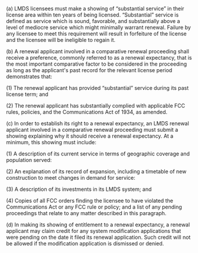 (a) LMDS licensees must make a showing of “substantial service” in their license area within ten years of being licensed. “Substantial” service is defined as service which is sound, favorable, and substantially above a level of mediocre service which might minimally warrant renewal. Failure by any licensee to meet this requirement will result in forfeiture of the license and the licensee will be ineligible to regain it.

(b) A renewal applicant involved in a comparative renewal proceeding shall receive a preference, commonly referred to as a renewal expectancy, that is the most important comparative factor to be considered in the proceeding as long as the applicant's past record for the relevant license period demonstrates that:

(1) The renewal applicant has provided “substantial” service during its past license term; and

(2) The renewal applicant has substantially complied with applicable FCC rules, policies, and the Communications Act of 1934, as amended.

(c) In order to establish its right to a renewal expectancy, an LMDS renewal applicant involved in a comparative renewal proceeding must submit a showing explaining why it should receive a renewal expectancy. At a minimum, this showing must include:

(1) A description of its current service in terms of geographic coverage and population served:

(2) An explanation of its record of expansion, including a timetable of new construction to meet changes in demand for service:

(3) A description of its investments in its LMDS system; and

(4) Copies of all FCC orders finding the licensee to have violated the Communications Act or any FCC rule or policy; and a list of any pending proceedings that relate to any matter described in this paragraph.

(d) In making its showing of entitlement to a renewal expectancy, a renewal applicant may claim credit for any system modification applications that were pending on the date it filed its renewal application. Such credit will not be allowed if the modification application is dismissed or denied.

